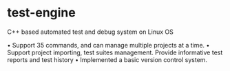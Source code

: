 # test-engine
C++ based automated test and debug system on Linux OS

•	Support 35 commands, and can manage multiple projects at a time. 
•	Support project importing, test suites management. Provide informative test reports and test history
•	Implemented a basic version control system.
